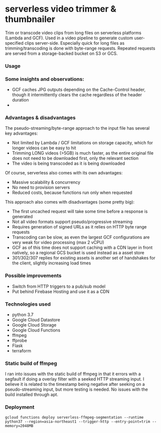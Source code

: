 # serverless video trimmer & thumbnailer

Trim or transcode video clips from long files on serverless platforms (Lambda and GCF). Used in a video pipeline to generate custom user-specified clips server-side. Especially quick for long files as trimming/transcoding is done with byte-range requests. Repeated requests are served from a storage-backed bucket on S3 or GCS.


### Usage


### Some insights and observations:
- GCF caches JPG outputs depending on the Cache-Control header, though it intermittently clears the cache regardless of the header duration
-


### Advantages & disadvantages
The pseudo-streaming/byte-range approach to the input file has several key advantages:
- Not limited by Lambda / GCF limitations on storage capacity, which for longer videos can be easy to hit
- Trimming LONG videos (>5GB) is much faster, as the entire original file does not need to be downloaded first, only the relevant section
- The video is being transcoded as it is being downloaded

Of course, serverless also comes with its own advantages:
- Massive scalability & concurrency
- No need to provision servers
- Reduced costs, because functions run only when requested

This approach also comes with disadvantages (some pretty big):
- The first uncached request will take some time before a response is generated
- Not all video formats support pseudo/progressive streaming
- Requires generation of signed URLs as it relies on HTTP byte range requests
- Transcoding can be slow, as even the largest GCF configurations are very weak for video processing (max 2 vCPU)
- GCF as of this time does not support caching with a CDN layer in front natively, so a regional GCS bucket is used instead as a asset store
- 301/302/307 replies for existing assets is another set of handshakes for the client, slightly increasing load times


### Possible improvements
- Switch from HTTP triggers to a pub/sub model
- Put behind Firebase Hosting and use it as a CDN



### Technologies used
- python 3.7
- Google Cloud Datastore
- Google Cloud Storage
- Google Cloud Functions
- ffmpeg
- ffprobe
- Flask
- terraform

### Static build of ffmpeg
I ran into issues with the static build of ffmpeg in that it errors with a segfault if doing a overlay filter with a seeked HTTP streaming input. I believe it is related to the timestamp being negative after seeking on a pseudo-streaming input, but more testing is needed. No issues with the build installed through apt.


### Deployment
`gcloud functions deploy serverless-ffmpeg-segmentation --runtime python37 --region=asia-northeast1 --trigger-http --entry-point=trim --memory=2048MB`
